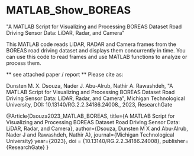 # MATLAB_Show_BOREAS
"A MATLAB Script for Visualizing and Processing BOREAS Dataset Road Driving Sensor Data: LiDAR, Radar, and Camera"

This MATLAB code reads LiDAR, RADAR and Camera frames from the BOREAS road driving dataset and displays them concurrently in time. You can use this code to read frames and use MATLAB functions to analyze or process them.

** see attached paper / report
** Please cite as:

Dunsten M. X. Dsouza, Nader J. Abu-Alrub, Nathir A. Rawashdeh, "A MATLAB Script for Visualizing and Processing BOREAS Dataset Road Driving Sensor Data: LiDAR, Radar, and Camera", Michigan Technological University, DOI: 10.13140/RG.2.2.34186.24008., 2023, ResearchGate

@Article{Dsouza2023_MATLAB_BOREAS,
title={A MATLAB Script for Visualizing and Processing BOREAS Dataset Road Driving Sensor Data: LiDAR, Radar, and Camera},
author={Dsouza, Dunsten M X and Abu-Alrub, Nader J and Rawashdeh, Nathir A},
journal={Michigan Technological University}
year={2023},
doi = {10.13140/RG.2.2.34186.24008},
publisher={ResearchGate}
}
